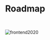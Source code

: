 # Roadmap

<br/>

![frontend2020](https://user-images.githubusercontent.com/59427983/121203750-4f4ac980-c8b1-11eb-8af8-d55a4a589b2f.png)

